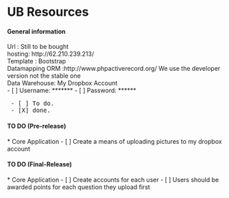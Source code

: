 UB Resources
=========

<h4>General information</h4>
Url : Still to be bought<br />
hosting: http://62.210.239.213/ <br/>
Template : Bootstrap<br />
Datamapping ORM :http://www.phpactiverecord.org/ We use the developer version not the stable one <br/>
Data Warehouse: My Dropbox Account <br/>
	- [ ] Username:	*******
	- [ ] Password: 	******
	


<pre>
 - [ ] To do.
 - [X] done.
</pre>

<h4>TO DO  (Pre-release)</h4>
* Core Application
- [ ]  Create a means of uploading pictures to my dropbox account


<h4>TO DO (Final-Release)</h4>
* Core Application
- [ ] Create accounts for each user
- [ ] Users should be awarded points for each question they upload first